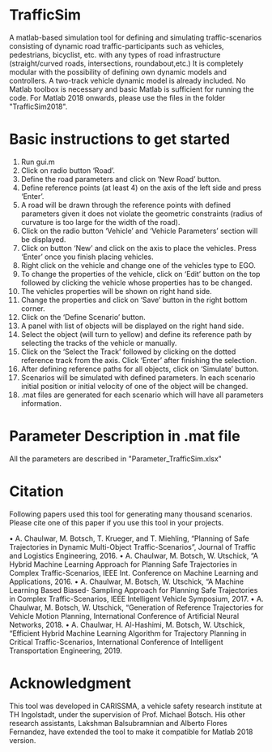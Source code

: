 # TrafficSim

A matlab-based simulation tool for defining and simulating traffic-scenarios consisting of dynamic road traffic-participants 
such as vehicles, pedestrians, bicyclist, etc. with any types of road infrastructure (straight/curved roads, intersections, roundabout,etc.)
It is completely modular with the possibility of defining own dynamic models and controllers. A two-track vehicle dynamic model is 
already included. No Matlab toolbox is necessary and basic Matlab is sufficient for running the code. For Matlab 2018 onwards, please 
use the files in the folder "TrafficSim2018".

# Basic instructions to get started

1) Run gui.m
2) Click on radio button ‘Road’.
3) Define the road parameters and click on ‘New Road’ button.
4) Define reference points (at least 4) on the axis of the left side and press ‘Enter’.
5) A road will be drawn through the reference points with defined parameters given it does not violate the geometric constraints (radius of curvature is too large for the width of the road).
6) Click on the radio button ‘Vehicle’ and ‘Vehicle Parameters’ section will be displayed.
7) Click on button ‘New’ and click on the axis to place the vehicles. Press ‘Enter’ once you finish placing vehicles.
8) Right click on the vehicle and change one of the vehicles type to EGO.
9) To change the properties of the vehicle, click on ‘Edit’ button on the top followed by clicking the vehicle whose properties has to be changed.
10) The vehicles properties will be shown on right hand side.
11) Change the properties and click on ‘Save’ button in the right bottom corner.
12) Click on the ‘Define Scenario’ button.
13) A panel with list of objects will be displayed on the right hand side.
14) Select the object (will turn to yellow) and define its reference path by selecting the tracks of the vehicle or manually.
15) Click on the ‘Select the Track’ followed by clicking on the dotted reference track from the axis. Click ‘Enter’ after finishing the selection.
16) After defining reference paths for all objects, click on ‘Simulate’ button. 
17) Scenarios will be simulated with defined parameters. In each scenario initial position or initial velocity of one of the object will be changed.
18) .mat files are generated for each scenario which will have all parameters information.

# Parameter Description in .mat file
All the parameters are described in "Parameter_TrafficSim.xlsx"

# Citation
Following papers used this tool for generating many thousand scenarios. Please cite one of this paper if you use this tool in your projects.

• A. Chaulwar, M. Botsch, T. Krueger, and T. Miehling, “Planning of Safe Trajectories in Dynamic Multi-Object Traffic-Scenarios”, Journal of Traffic and Logistics Engineering, 2016. 
• A. Chaulwar, M. Botsch, W. Utschick, “A Hybrid Machine Learning Approach for Planning Safe Trajectories in Complex Traffic-Scenarios, IEEE Int. Conference on Machine Learning and Applications, 2016.
• A. Chaulwar, M. Botsch, W. Utschick, “A Machine Learning Based Biased- Sampling Approach for Planning Safe Trajectories in Complex Traffic-Scenarios, IEEE Intelligent Vehicle Symposium, 2017. 
• A. Chaulwar, M. Botsch, W. Utschick, “Generation of Reference Trajectories for Vehicle Motion Planning, International Conference of Artificial Neural Networks, 2018. 
• A. Chaulwar, H. Al-Hashimi, M. Botsch, W. Utschick, “Efficient Hybrid Machine Learning Algorithm for Trajectory Planning in Critical Traffic-Scenarios, International Conference of Intelligent Transportation Engineering, 2019.

# Acknowledgment
This tool was developed in CARISSMA, a vehicle safety research institute at TH Ingolstadt, under the supervision of Prof. Michael Botsch. His other research assistants, Lakshman Balsubramnian and Alberto Flores Fernandez, have extended the tool to make it compatible for Matlab 2018 version.
